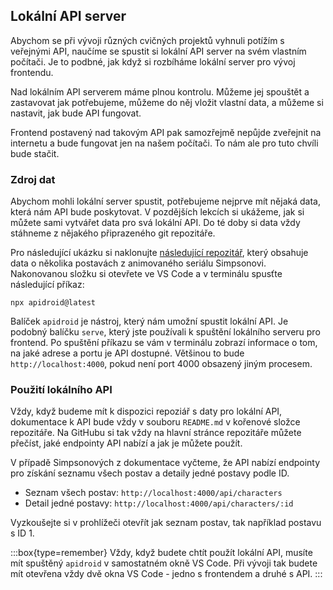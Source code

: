 ## Lokální API server

Abychom se při vývoji různých cvičných projektů vyhnuli potížím s veřejnými API, naučíme se spustit si lokální API server na svém vlastním počítači. Je to podbné, jak když si rozbíháme lokální server pro vývoj frontendu. 

Nad lokálním API serverem máme plnou kontrolu. Můžeme jej spouštět a zastavovat jak potřebujeme, můžeme do něj vložit vlastní data, a můžeme si nastavit, jak bude API fungovat.

Frontend postavený nad takovým API pak samozřejmě nepůjde zveřejnit na internetu a bude fungovat jen na našem počítači. To nám ale pro tuto chvíli bude stačit.

### Zdroj dat

Abychom mohli lokální server spustit, potřebujeme nejprve mít nějaká data, která nám API bude poskytovat. V pozdějších lekcích si ukážeme, jak si můžete sami vytvářet data pro svá lokální API. Do té doby si data vždy stáhneme z nějakého připrazeného git repozitáře.

Pro následující ukázku si naklonujte [následující repozitář](https://github.com/Czechitas-podklady-WEB/ukazka-simpsons-api), který obsahuje data o několika postavách z animovaného seriálu Simpsonovi. Nakonovanou složku si otevřete ve VS Code a v terminálu spusťte následující příkaz:

```shell
npx apidroid@latest
```

Balíček `apidroid` je nástroj, který nám umožní spustit lokální API. Je podobný balíčku `serve`, který jste používali k spuštění lokálního serveru pro frontend. Po spuštění příkazu se vám v terminálu zobrazí informace o tom, na jaké adrese a portu je API dostupné. Většinou to bude `http://localhost:4000`, pokud není port 4000 obsazený jiným procesem.

### Použití lokálního API

Vždy, když budeme mít k dispozici repoziář s daty pro lokální API, dokumentace k API bude vždy v souboru `README.md` v kořenové složce repozitáře. Na GitHubu si tak vždy na hlavní stránce repozitáře můžete přečíst, jaké endpointy API nabízí a jak je můžete použít.

V případě Simpsonových z dokumentace vyčteme, že API nabízí endpointy pro získání seznamu všech postav a detaily jedné postavy podle ID.

- Seznam všech postav: `http://localhost:4000/api/characters`
- Detail jedné postavy: `http://localhost:4000/api/characters/:id`

Vyzkoušejte si v prohlížeči otevřít jak seznam postav, tak například postavu s ID 1.

:::box{type=remember}
Vždy, když budete chtít použít lokální API, musíte mít spuštěný `apidroid` v samostatném okně VS Code. Při vývoji tak budete mít otevřena vždy dvě okna VS Code - jedno s frontendem a druhé s API.
:::

